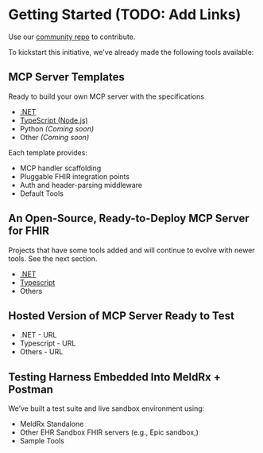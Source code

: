 # Getting Started (TODO: Add Links)

Use our [community repo](https://github.com/darena-solutions/meldrx-community-mcp)
to contribute.

To kickstart this initiative, we’ve already made the following tools available:

## MCP Server Templates

Ready to build your own MCP server with the specifications

-   [.NET](https://github.com/darena-solutions/meldrx-community-mcp/tree/main/dotnet/servers)
-   [TypeScript (Node.js)](https://github.com/darena-solutions/meldrx-community-mcp/tree/main/typescript/servers)
-   Python _(Coming soon)_
-   Other _(Coming soon)_

Each template provides:

-   MCP handler scaffolding
-   Pluggable FHIR integration points
-   Auth and header-parsing middleware
-   Default Tools

## An Open-Source, Ready-to-Deploy MCP Server for FHIR

Projects that have some tools added and will continue to evolve with newer tools.
See the next section.

-   [.NET](https://github.com/darena-solutions/meldrx-community-mcp/tree/main/dotnet/default)
-   [Typescript](https://github.com/darena-solutions/meldrx-community-mcp/tree/main/typescript/default)
-   Others

## Hosted Version of MCP Server Ready to Test

-   .NET - URL
-   Typescript - URL
-   Others - URL

## Testing Harness Embedded Into MeldRx + Postman

We’ve built a test suite and live sandbox environment using:

-   MeldRx Standalone
-   Other EHR Sandbox FHIR servers (e.g., Epic sandbox,)
-   Sample Tools
